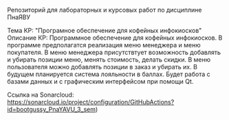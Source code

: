 Репозиторий для лабораторных и курсовых работ по дисциплине ПнаЯВУ

Тема КР: "Програмное обеспечение для кофейных инфокиосков"
Описание КР:
Программное обеспечение для кофейных инфокиосков. В программе предполагатся реализация меню менеджера и меню покупателя.
В меню менеджера присутствтует возможность добавлять и убирать позиции меню, менять стоимость, делать скидки. 
В меню пользователя можно добавлять позиции в заказ и убирать их. В будущем планируется система лояльности в баллах. 
Будет работа с базами данных и с графическим интерфейсом при помощи Qt.

Ссылка на Sonarcloud: https://sonarcloud.io/project/configuration/GitHubActions?id=bootgussy_PnaYAVU_3_sem)
